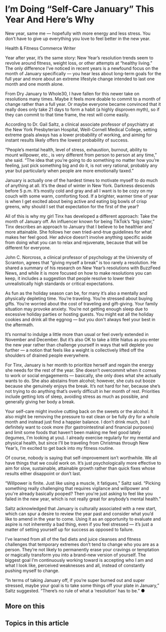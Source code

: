 # I’m Doing “Self-Care January” This Year And Here’s Why

New year, same me — hopefully with more energy and less stress. You don’t have to give up everything you love to feel better in the new year.

Health & Fitness Commerce Writer

Year after year, it’s the same story: New Year’s resolution trends seem to revolve around fitness, weight loss, or other attempts at “healthy living.” The only difference I’ve noticed in recent years is a newfound focus on the month of January specifically — you hear less about long-term goals for the full year and more about an extreme lifestyle change intended to last one month and one month alone.

From Dry January to Whole30, I have fallen for this newer take on resolutions many times. Maybe it feels more doable to commit to a month of change rather than a full year. Or maybe everyone became convinced that it really does only take 21 days to form a habit (a highly disproven myth), so if they can commit to that time frame, the rest will come easily.

According to Dr. Gail Saltz, a clinical associate professor of psychiatry at the New York Presbyterian Hospital, Weill-Cornell Medical College, setting extreme goals always has a lower probability of working, and aiming for instant results likely offers the lowest probability of success.

“People’s mental health, level of stress, exhaustion, burnout, ability to mount willpower, etc., is very different from person to person at any time,” she said. “The idea that you’re going to do something no matter how you’re feeling, just pick something big and do it, is not very rational, probably any year but particularly when people are more emotionally taxed.”

January is actually one of the hardest times to motivate myself to do much of anything at all. It’s the dead of winter in New York. Darkness descends before 5 p.m. It’s mostly cold and gray and all I want is to be cozy on my couch with some warm, comforting food. If a brighter, warmer time of year is when I get excited about being active and eating big bowls of crisp greens, why should I set that expectation for the first of the year?

All of this is why my girl Tinx has developed a different approach: Take the month of January off. An influencer known for being TikTok’s “big sister,” Tinx describes an approach to January that I believe to be healthier and more attainable. She follows her own tried-and-true guidelines for what makes her feel good. Her advice doesn’t involve anything specific aside from doing what you can to relax and rejuvenate, because that will be different for everyone.

John C. Norcross, a clinical professor of psychology at the University of Scranton, agrees that “giving myself a break” is too rarely a resolution. He shared a summary of his research on New Year’s resolutions with BuzzFeed News, and while it is more focused on how to make resolutions you can keep, it includes a suggestion that people resolve to lower their unrealistically high standards or critical expectations.

As fun as the holiday season can be, for many it’s also a mentally and physically depleting time. You’re traveling. You’re stressed about buying gifts. You’re worried about the cost of traveling and gift-giving. Your family situation may provoke anxiety. You’re not getting enough sleep due to excessive holiday parties or hosting guests. You might eat all the holiday cookies and drink all the eggnog — but you don't always feel your best in the aftermath.

It’s normal to indulge a little more than usual or feel overly extended in November and December. But it’s also OK to take a little hiatus as you enter the new year rather than challenge yourself in ways that will deplete you further — a notion that feels like a weight is collectively lifted off the shoulders of drained people everywhere.

For Tinx, January is her month to prioritize herself and regain the energy she needs for the rest of the year. She doesn’t overcommit when it comes to work or social engagements — basically, she only does what she actually wants to do. She also abstains from alcohol; however, she cuts out booze because she genuinely enjoys the break. It’s not hard for her, because she’s not trying to do anything that’s overly difficult in her month of rest. Priorities include getting lots of sleep, avoiding stress as much as possible, and generally giving her body a break.

Your self-care might involve cutting back on the sweets or the alcohol. It also might be removing the pressure to eat clean or be fully dry for a whole month and instead just find a happier balance. I don’t drink much, but I definitely want to cook more (for gastrointestinal and financial purposes) and limit some foods that haven’t been making me feel good lately (legumes, I’m looking at you). I already exercise regularly for my mental and physical health, but since I’ll be traveling from Christmas through New Year’s, I’m excited to get back into my fitness routine.

Of course, nobody is saying that self-improvement isn’t worthwhile. We all have things that we could work on. It’s just psychologically more effective to aim for slow, sustainable, attainable growth rather than quick fixes whose results either disappoint or don’t last.

“Willpower is finite. Just like using a muscle, it fatigues,” Saltz said. “Picking something really challenging that requires vigilance and willpower and you're already basically pooped? Then you're just asking to feel like you failed in the new year, which is not really great for anybody’s mental health.”

Saltz acknowledged that January is culturally associated with a new start, which can spur a desire to review the year past and consider what you’d like to amend in the year to come. Using it as an opportunity to evaluate and aspire is not inherently a bad thing, even if you feel stressed — it’s just a matter of setting yourself up for success as opposed to failure.

I’ve learned from all of the fad diets and juice cleanses and fitness challenges that temporary extremes don’t tend to change who you are as a person. They’re not likely to permanently erase your cravings or temptation or magically transform you into a brand-new version of yourself. The biggest goal I’m continuously working toward is accepting who I am and what I look like, perceived weaknesses and all, instead of constantly pushing myself to change.

“In terms of taking January off, if you’re super burned out and super stressed, maybe your goal is to take some things off your plate in January,” Saltz suggested. “There’s no rule of what a ‘resolution’ has to be.” ●

## More on this

## Topics in this article

